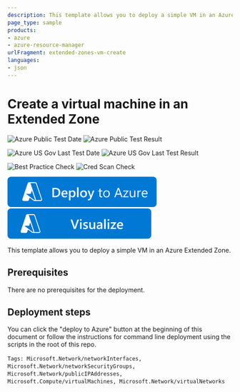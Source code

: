 ```yaml
---
description: This template allows you to deploy a simple VM in an Azure Extended Zone.
page_type: sample
products:
- azure
- azure-resource-manager
urlFragment: extended-zones-vm-create
languages:
- json
---
```

# Create a virtual machine in an Extended Zone 

![Azure Public Test Date](https://azurequickstartsservice.blob.core.windows.net/badges/quickstarts/microsoft.network/extended-zones-vm-create/PublicLastTestDate.svg)
![Azure Public Test Result](https://azurequickstartsservice.blob.core.windows.net/badges/quickstarts/microsoft.network/extended-zones-vm-create/PublicDeployment.svg)

![Azure US Gov Last Test Date](https://azurequickstartsservice.blob.core.windows.net/badges/quickstarts/microsoft.network/extended-zones-vm-create/FairfaxLastTestDate.svg)
![Azure US Gov Last Test Result](https://azurequickstartsservice.blob.core.windows.net/badges/quickstarts/microsoft.network/extended-zones-vm-create/FairfaxDeployment.svg)

![Best Practice Check](https://azurequickstartsservice.blob.core.windows.net/badges/quickstarts/microsoft.network/extended-zones-vm-create/BestPracticeResult.svg)
![Cred Scan Check](https://azurequickstartsservice.blob.core.windows.net/badges/quickstarts/microsoft.network/extended-zones-vm-create/CredScanResult.svg)

[![Deploy To Azure](https://raw.githubusercontent.com/Azure/azure-quickstart-templates/master/1-CONTRIBUTION-GUIDE/images/deploytoazure.svg?sanitize=true)](https://portal.azure.com/#create/Microsoft.Template/uri/https%3A%2F%2Fraw.githubusercontent.com%2FAzure%2Fazure-quickstart-templates%2Fmaster%2Fquickstarts%2Fmicrosoft.network%2Fextended-zones-vm-create%2Fazuredeploy.json)
[![Visualize](https://raw.githubusercontent.com/Azure/azure-quickstart-templates/master/1-CONTRIBUTION-GUIDE/images/visualizebutton.svg?sanitize=true)](http://armviz.io/#/?load=https%3A%2F%2Fraw.githubusercontent.com%2FAzure%2Fazure-quickstart-templates%2Fmaster%2Fquickstarts%2Fmicrosoft.network%2Fextended-zones-vm-create%2Fazuredeploy.json)

This template allows you to deploy a simple VM in an Azure Extended Zone.

## Prerequisites

There are no prerequisites for the deployment.

## Deployment steps

You can click the "deploy to Azure" button at the beginning of this document or follow the instructions for command line deployment using the scripts in the root of this repo.

`Tags: Microsoft.Network/networkInterfaces, Microsoft.Network/networkSecurityGroups, Microsoft.Network/publicIPAddresses, Microsoft.Compute/virtualMachines, Microsoft.Network/virtualNetworks`
